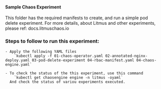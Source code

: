 #### Sample Chaos Experiment 

This folder has the required manifests to create, and run a simple pod delete experiment.
For more details, about Litmus and other experiments, please ref: docs.litmuschaos.io


### Steps to follow to run this experiment:

    - Apply the following YAML files
        `kubectl apply -f 01-chaos-operator.yaml 02-annotated-nginx-deploy.yaml 03-pod-delete-experiment 04-rbac-manifest.yaml 04-chaos-engine.yaml`

    - To check the status of the this experiment, use this command
        `kubectl get chaosengine engine -n litmus -oyaml`
      And check the status of variou experiments executed.